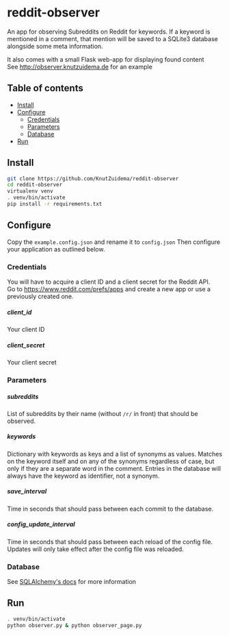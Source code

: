 # reddit-observer

An app for observing Subreddits on Reddit for keywords.
If a keyword is mentioned in a comment, that mention will be saved to a SQLite3 database alongside some meta information.

It also comes with a small Flask web-app for displaying found content  
See http://observer.knutzuidema.de for an example

## Table of contents
* [Install](#install)
* [Configure](#configure)
  * [Credentials](#credentials)
  * [Parameters](#parameters)
  * [Database](#database)
* [Run](#run)

## Install

```bash
git clone https://github.com/KnutZuidema/reddit-observer
cd reddit-observer
virtualenv venv
. venv/bin/activate
pip install -r requirements.txt
```

## Configure

Copy the `example.config.json` and rename it to `config.json`
Then configure your application as outlined below.

### Credentials
You will have to acquire a client ID and a client secret for the Reddit API.  
Go to https://www.reddit.com/prefs/apps and create a new app or use a previously created one.

##### client_id
Your client ID

##### client_secret
Your client secret

### Parameters
##### subreddits
List of subreddits by their name (without `/r/` in front) that should be observed.

##### keywords
Dictionary with keywords as keys and a list of synonyms as values. Matches on the keyword itself and on any of the synonyms regardless of case, but only if they are a separate word in the comment. Entries in the database will always have the keyword as identifier, not a synonym.

##### save_interval
Time in seconds that should pass between each commit to the database.

##### config_update_interval
Time in seconds that should pass between each reload of the config file.  
Updates will only take effect after the config file was reloaded.

### Database
See [SQLAlchemy's docs](https://docs.sqlalchemy.org/en/latest/core/engines.html) for more information

## Run
```bash
. venv/bin/activate
python observer.py & python observer_page.py
```
